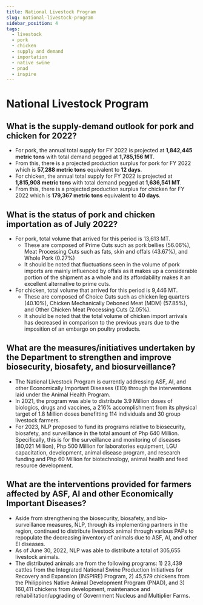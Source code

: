 ```yaml
---
title: National Livestock Program
slug: national-livestock-program
sidebar_position: 4
tags:
  - livestock
  - pork
  - chicken
  - supply and demand
  - importation
  - native swine
  - pnad
  - inspire
---
```


# National Livestock Program

## What is the supply-demand outlook for pork and chicken for 2022?

- For pork, the annual total supply for FY 2022 is projected at __1,842,445 metric tons__ with total demand pegged at __1,785,156 MT__.
- From this, there is a projected production surplus for pork for FY 2022 which is __57,288 metric tons__ equivalent to __12 days__.
- For chicken, the annual total supply for FY 2022 is projected at __1,815,908 metric tons__ with total demand pegged at __1,636,541 MT__.
- From this, there is a projected production surplus for chicken for FY 2022 which is __179,367 metric tons__ equivalent to __40 days__.

## What is the status of pork and chicken importation as of July 2022?

- For pork, total volume that arrived for this period is 13,613 MT.
  - These are composed of Prime Cuts such as pork bellies (56.06%),  Meat Processing Cuts such as fats, skin and offals (43.67%), and Whole Pork (0.27%)
  - It should be noted that fluctuations seen in the volume of pork imports are mainly influenced by offals as it makes up a considerable portion of the shipment as a whole and its affordability makes it an excellent alternative to prime cuts.
- For chicken, total volume that arrived for this period is 9,446 MT.
  - These are composed of Choice Cuts such as chicken leg quarters (40.10%), Chicken Mechanically Deboned Meat (MDM) (57.85%), and Other Chicken Meat Processing Cuts (2.05%).
  - It should be noted that the total volume of chicken import arrivals has decreased in comparison to the previous years due to the imposition of an embargo on poultry products.

## What are the measures/initiatives undertaken by the Department to strengthen and improve biosecurity, biosafety, and biosurveillance?

- The National Livestock Program is currently addressing ASF, AI, and other Economically Important Diseases (EID) through the interventions laid under the Animal Health Program.
- In 2021, the program was able to distribute 3.9 Million doses of biologics, drugs and vaccines, a 216% accomplishment from its physical target of 1.8 Million doses benefitting 114 individuals and 30 group livestock farmers.
- For 2023, NLP proposed to fund its programs relative to biosecurity, biosafety, and surveillance in the total amount of Php 640 Million. Specifically, this is for the surveillance and monitoring of diseases (80,021 Million), Php 500 Million for laboratories equipment, LGU capacitation, development, animal disease program, and research funding and Php 60 Million for biotechnology, animal health and feed resource development.

## What are the interventions provided for farmers affected by ASF, AI and other Economically Important Diseases?

- Aside from strengthening the biosecurity, biosafety, and bio-surveillance measures, NLP, through its implementing partners in the region, continued to distribute livestock animal through various PAPs to repopulate the decreasing inventory of animals due to ASF, AI, and other EI diseases.
- As of June 30, 2022, NLP was able to distribute a total of 305,655 livestock animals.
- The distributed animals are from the following programs: 1) 23,439 cattles from the Integrated National Swine Production Initiatives for Recovery and Expansion (INSPIRE) Program, 2) 45,579 chickens from the Philippines Native Animal Development Program (PNAD), and 3) 160,411 chickens from development, maintenance and rehabilitation/upgrading of Government Nucleus and Multiplier Farms.

